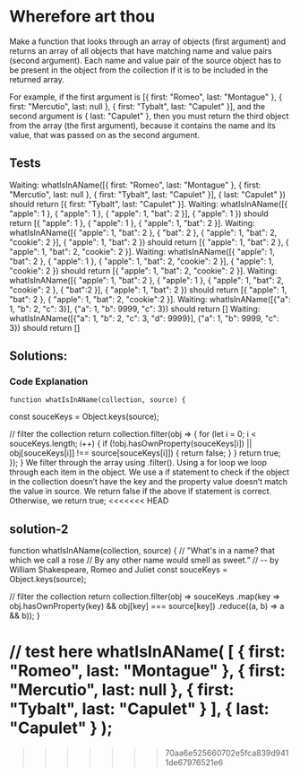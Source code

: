 # Wherefore art thou

Make a function that looks through an array of objects (first argument) and returns an array of all objects that have matching name and value pairs (second argument). Each name and value pair of the source object has to be present in the object from the collection if it is to be included in the returned array.

For example, if the first argument is [{ first: "Romeo", last: "Montague" }, { first: "Mercutio", last: null }, { first: "Tybalt", last: "Capulet" }], and the second argument is { last: "Capulet" }, then you must return the third object from the array (the first argument), because it contains the name and its value, that was passed on as the second argument.

## Tests

Waiting: whatIsInAName([{ first: "Romeo", last: "Montague" }, { first: "Mercutio", last: null }, { first: "Tybalt", last: "Capulet" }], { last: "Capulet" }) should return [{ first: "Tybalt", last: "Capulet" }].
Waiting: whatIsInAName([{ "apple": 1 }, { "apple": 1 }, { "apple": 1, "bat": 2 }], { "apple": 1 }) should return [{ "apple": 1 }, { "apple": 1 }, { "apple": 1, "bat": 2 }].
Waiting: whatIsInAName([{ "apple": 1, "bat": 2 }, { "bat": 2 }, { "apple": 1, "bat": 2, "cookie": 2 }], { "apple": 1, "bat": 2 }) should return [{ "apple": 1, "bat": 2 }, { "apple": 1, "bat": 2, "cookie": 2 }].
Waiting: whatIsInAName([{ "apple": 1, "bat": 2 }, { "apple": 1 }, { "apple": 1, "bat": 2, "cookie": 2 }], { "apple": 1, "cookie": 2 }) should return [{ "apple": 1, "bat": 2, "cookie": 2 }].
Waiting: whatIsInAName([{ "apple": 1, "bat": 2 }, { "apple": 1 }, { "apple": 1, "bat": 2, "cookie": 2 }, { "bat":2 }], { "apple": 1, "bat": 2 }) should return [{ "apple": 1, "bat": 2 }, { "apple": 1, "bat": 2, "cookie":2 }].
Waiting: whatIsInAName([{"a": 1, "b": 2, "c": 3}], {"a": 1, "b": 9999, "c": 3}) should return []
Waiting: whatIsInAName([{"a": 1, "b": 2, "c": 3, "d": 9999}], {"a": 1, "b": 9999, "c": 3}) should return []

## Solutions:

### Code Explanation

    function whatIsInAName(collection, source) {

const souceKeys = Object.keys(source);

// filter the collection
return collection.filter(obj => {
for (let i = 0; i < souceKeys.length; i++) {
if (!obj.hasOwnProperty(souceKeys[i]) ||
obj[souceKeys[i]] !== source[souceKeys[i]]) {
return false;
}
}
return true;
});
}
We filter through the array using .filter().
Using a for loop we loop through each item in the object.
We use a if statement to check if the object in the collection doesn’t have the key and the property value doesn’t match the value in source.
We return false if the above if statement is correct. Otherwise, we return true;
<<<<<<< HEAD

## solution-2

function whatIsInAName(collection, source) {
// "What's in a name? that which we call a rose
// By any other name would smell as sweet.”
// -- by William Shakespeare, Romeo and Juliet
const souceKeys = Object.keys(source);

// filter the collection
return collection.filter(obj => souceKeys
.map(key => obj.hasOwnProperty(key) && obj[key] === source[key])
.reduce((a, b) => a && b));
}

// test here
whatIsInAName(
[
{ first: "Romeo", last: "Montague" },
{ first: "Mercutio", last: null },
{ first: "Tybalt", last: "Capulet" }
],
{ last: "Capulet" }
);
=======
>>>>>>> 70aa6e525660702e5fca839d9411de67976521e6
